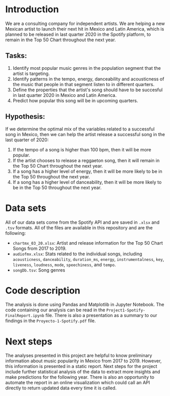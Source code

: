 # Introduction
We are a consulting company for independent artists. We are helping a new Mexican artist to launch their next hit in Mexico and Latin America, which is planned to be released in last quarter 2020 in the Spotify platform, to remain in the Top 50 Chart throughout the next year.

## Tasks:
1) Identify most popular music genres in the population segment that the artist is targeting.
2) Identify patterns in the tempo, energy, danceability and acousticness of the music that people in that segment listen to in different quarters.
3) Define the properties that the artist's song should have to be succesful in last quarter 2020 in Mexico and Latin America.
4) Predict how popular this song will be in upcoming quarters.

## Hypothesis:
If we determine the optimal mix of the variables related to a successful song in Mexico, then we can help the artist release a successful song in the last quarter of 2020:
  1) If the tempo of a song is higher than 100 bpm, then it will be more popular.
  2) If the artist chooses to release a reggaeton song, then it will remain in the Top 50 Chart throughout the next year.
  3) If a song has a higher level of energy, then it will be more likely to be in the Top 50 throughout the next year.
  4) If a song has a higher level of danceability, then it will be more likely to be in the Top 50 throughout the next year.

# Data sets
All of our data sets come from the Spotify API and are saved in `.xlsx` and `.tsv` formats. All of the files are available in this repository and are the following:
* `chartmx_03_20.xlsx`: Artist and release information for the Top 50 Chart Songs from 2017 to 2019.
* `audiofmx.xlsx`: Stats related to the individual songs, including `acousticness`, `danceability`, `duration_ms`, `energy`, `instrumentalness`, `key`, `liveness`, `loudness`, `mode`, `speechiness`, and `tempo`.
* `songDb.tsv`: Song genres

# Code description
The analysis is done using Pandas and Matplotlib in Jupyter Notebook. The code containing our analysis can be read in the `Project1-Spotify-FinalReport.ipynb` file. There is also a presentation as a summary to our findings in the `Proyecto-1-Spotify.pdf` file.

# Next steps
The analyses presented in this project are helpful to know preliminary information about music popularity in Mexico from 2017 to 2019. However, this information is presented in a static report. Next steps for the project include further statistical analysis of the data to extract more insights and make predictions for the following year. There is also an opportunity to automate the report in an online visualization which could call an API directly to return updated data every time it is called.
